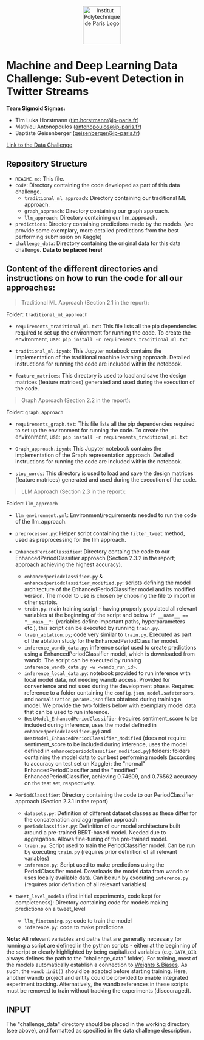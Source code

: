 <div align="center">
    <img alt="Institut Polytechnique de Paris Logo" width="auto" height="100px" src="https://www.ip-paris.fr/sites/default/files/presse/Charte%20Graphique/Logo%20IP%20Paris%206%20%C3%A9coles%20vertical%20png.png" />
</div>


# Machine and Deep Learning Data Challenge: Sub-event Detection in Twitter Streams

__Team Sigmoid Sigmas:__


  - Tim Luka Horstmann (tim.horstmann@ip-paris.fr)
  - Mathieu Antonopoulos (antonopoulos@ip-paris.fr)
  - Baptiste Geisenberger (geisenberger@ip-paris.fr)


[Link to the Data Challenge](https://www.kaggle.com/competitions/sub-event-detection-in-twitter-streams)

## Repository Structure
- `README.md`: This file.
- `code`: Directory containing the code developed as part of this data challenge.
	- `traditional_ml_approach`: Directory containing our traditional ML approach.
	- `graph_approach`: Directory containing our graph approach.
	- `llm_approach`: Directory containing our llm_approach.
- `predictions`: Directory containing predictions made by the models. (we provide some exemplary, more detailed predictions from the best performing submission on Kaggle)
- `challenge_data`: Directory containing the original data for this data challenge. __Data to be placed here!__

## Content of the different directories and instructions on how to run the code for all our approaches:
> Traditional ML Approach (Section 2.1 in the report):

Folder: `traditional_ml_approach`

- `requirements_traditional_ml.txt`: This file lists all the pip dependencies required to set up the environment for running the code. To create the environment, use: ⁠ `pip install -r requirements_traditional_ml.txt`⁠
- `traditional_ml.ipynb`⁠: This Jupyter notebook contains the implementation of the traditional machine learning approach. Detailed instructions for running the code are included within the notebook.

- `feature_matrices`⁠: This directory is used to load and save the design matrices (feature matrices) generated and used during the execution of the code.

> Graph Approach (Section 2.2 in the report):

Folder: `graph_approach`

- `requirements_graph.txt`: This file lists all the pip dependencies required to set up the environment for running the code. To create the environment, use: ⁠ `pip install -r requirements_traditional_ml.txt`⁠
- `Graph_approach.ipynb`⁠: This Jupyter notebook contains the implementation of the Graph representation approach. Detailed instructions for running the code are included within the notebook.

- `stop_words`⁠: This directory is used to load and save the design matrices (feature matrices) generated and used during the execution of the code.


> LLM Approach (Section 2.3 in the report):

Folder: `llm_approach`

- `llm_environment.yml`: Environment/requirements needed to run the code of the llm_approach.
- `preprocessor.py`: Helper script containing the `filter_tweet` method, used as preprocessing for the llm approach.
- `EnhancedPeriodClassifier`: Directory containg the code to our EnhancedPeriodClassifier approach (Section 2.3.2 in the report; approach achieving the highest accuracy).
	- `enhancedperiodclassifier.py` & `enhancedperiodclassifier_modified.py`: scripts defining the model architecture of the EnhancedPeriodClassifier model and its modified version. The model to use is chosen by choosing the file to import in other scripts.
	- `train.py`: main training script - having properly populated all relevant variables at the beginning of the script and below `if __name__ == "__main__":` (variables define important paths, hyperparameters etc.), this script can be executed by running `train.py`.
	- `train_ablation.py`; code very similar to `train.py`. Executed as part of the ablation study for the EnhancedPeriodClassifier model.
	- `inference_wandb_data.py`: inference script used to create predictions using a EnhancedPeriodClassifier model, which is downloaded from wandb. The script can be executed by running `inference_wandb_data.py -w <wandb_run_id>`.
	- `inference_local_data.py`: notebook provided to run inference with local model data, not needing wandb access. Provided for convenience and not used during the development phase. Requires reference to a folder containing the `config.json`, `model.safetensors`, and `normalization_params.json` files obtained during training a model. We provide the two folders below with exemplary model data that can be used to run inference.
	- `BestModel_EnhancedPeriodClassifier` (requires sentiment_score to be included during inference, uses the model defined in `enhancedperiodclassifier.py`) and `BestModel_EnhancedPeriodClassifier_Modified` (does not require sentiment_score to be included during inference, uses the model defined in `enhancedperiodclassifier_modified.py`) folders: folders containing the model data to our best performing models (according to accuracy on test set on Kaggle): the "normal" EnhancedPeriodClassifier and the "modified" EnhancedPeriodClassifier, achieving 0.74609, and 0.76562 accuracy on the test set, respectively.

- `PeriodClassifier`: Directory containing the code to our PeriodClassifier approach (Section 2.3.1 in the report)
	- `datasets.py`: Definition of different dataset classes as these differ for the concatenation and aggregation approach.
	- `periodclassifier.py`: Definition of our model architecture built around a pre-trained BERT-based model. Needed due to aggregation. Allows fine-tuning of the pre-trained model.
	- `train.py`: Script used to train the PeriodClassifier model. Can be run by executing `train.py` (requires prior definition of all relevant variables)
	- `inference.py`: Script used to make predictions using the PeriodClassifier model. Downloads the model data from wandb or uses locally available data. Can be run by executing `inference.py` (requires prior definition of all relevant variables)
- `tweet_level_models` (first initial experiments, code kept for completeness): Directory containing code for models making predictions on a tweet_level
	- `llm_finetuning.py`: code to train the model
	- `inference.py`: code to make predictions 

__Note:__
All relevant variables and paths that are generally necessary for running a script are defined in the python scripts - either at the beginning of the script or clearly highlighted by being capitalized variables (e.g. `DATA_DIR` always defines the path to the "challenge_data" folder). For training, most of the models automatically establish a connection to [Weights & Biases](https://wandb.ai/home). As such, the `wandb.init()` should be adapted before starting training. Here, another wandb project and entity could be provided to enable integrated experiment tracking. Alternatively, the wandb references in these scripts must be removed to train without tracking the experiments (discouraged).

## INPUT
The "challenge_data" directory should be placed in the working directory (see above), and formatted as specified in the data challenge description.